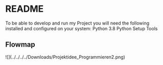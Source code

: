 <h1>README</h1>
To be able to develop and run my Project you will need the following installed and configured on your system:
Python 3.8
Python Setup Tools

<h2>Flowmap</h2>
![](../../../../Downloads/Projektidee_Programmieren2.png)

